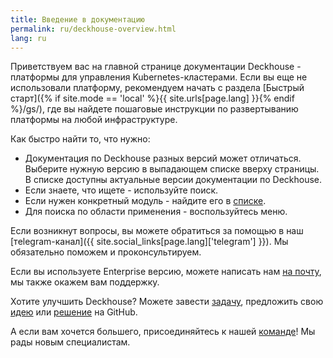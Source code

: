```yaml
---
title: Введение в документацию
permalink: ru/deckhouse-overview.html
lang: ru
---
```


Приветствуем вас на главной странице документации Deckhouse - платформы для управления Kubernetes-кластерами. Если вы еще не использовали платформу, рекомендуем начать с раздела [Быстрый старт]({% if site.mode == 'local' %}{{ site.urls[page.lang] }}{% endif %}/gs/), где вы найдете пошаговые инструкции по развертыванию платформы на любой инфраструктуре.

Как быстро найти то, что нужно:
- Документация по Deckhouse разных версий может отличаться. Выберите нужную версию в выпадающем списке вверху страницы. В списке доступны актуальные версии документации по Deckhouse.
- Если знаете, что ищете - используйте поиск.
- Если нужен конкретный модуль - найдите его в [списке](revision-comparison.html).
- Для поиска по области применения - воспользуйтесь меню.

Если возникнут вопросы, вы можете обратиться за помощью в наш [тelegram-канал]({{ site.social_links[page.lang]['telegram'] }}). Мы обязательно поможем и проконсультируем.

Если вы используете Enterprise версию, можете написать нам [на почту](mailto:support@deckhouse.ru), мы также окажем вам поддержку.

Хотите улучшить Deckhouse? Можете завести [задачу](https://github.com/deckhouse/deckhouse/issues/), предложить свою [идею](https://github.com/deckhouse/deckhouse/discussions) или [решение](https://github.com/deckhouse/deckhouse/blob/main/CONTRIBUTING.md) на GitHub.

А если вам хочется большего, присоединяйтесь к нашей [команде](https://job.flant.ru/)! Мы рады новым специалистам.
